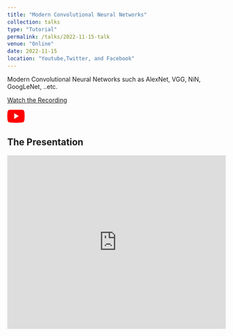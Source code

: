 ```yaml
---
title: "Modern Convolutional Neural Networks"
collection: talks
type: "Tutorial"
permalink: /talks/2022-11-15-talk
venue: "Online"
date: 2022-11-15
location: "Youtube,Twitter, and Facebook"
---
```


Modern Convolutional Neural Networks such as AlexNet, VGG, NiN, GoogLeNet, ..etc.


[Watch the Recording](https://www.youtube.com/live/C067daAk-Lw?si=mq2uTeJyGr5qY_9C)

<a href="https://www.youtube.com/live/C067daAk-Lw?si=mq2uTeJyGr5qY_9C">
  <img src="https://raw.githubusercontent.com/Ruqyai/ruqyai.github.io/main/images/youtube.png" alt="YouTube" style="width: 40px; height: 30px;">
</a>

## The Presentation

<iframe src="https://docs.google.com/presentation/d/e/2PACX-1vTS_l_jwH_zm5FP9hVAlsNhlbvQ5jTRevaYpZmjQI3gekVQM1MIYf8L6NVtPVmxHGbYvPLr4ADt_oQ-/embed?start=false&loop=false&delayms=3000"  frameborder="0" width="100%" height="400px" allowfullscreen="true" mozallowfullscreen="true" webkitallowfullscreen="true"></iframe>
